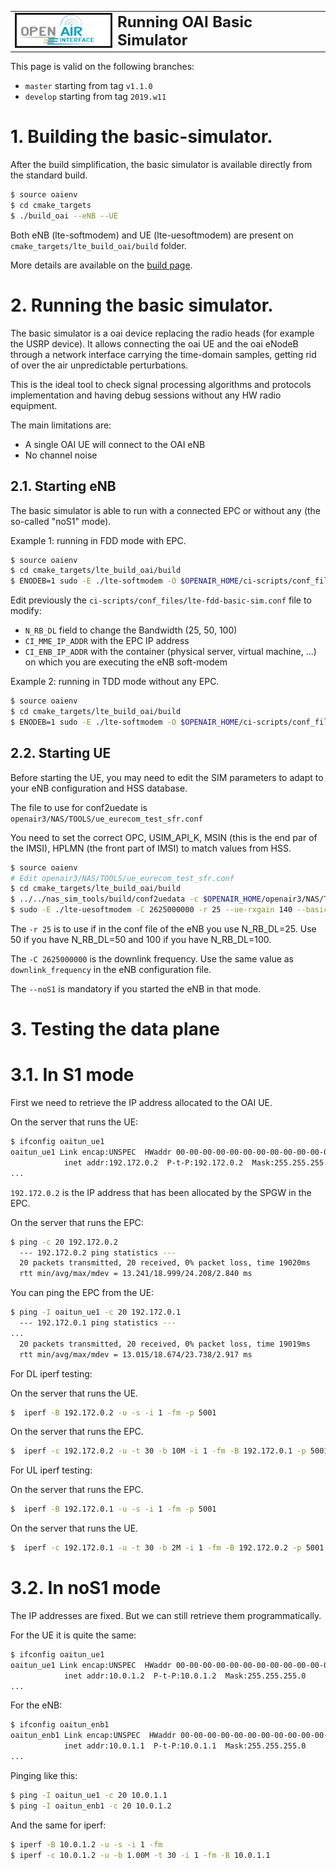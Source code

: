 <table style="border-collapse: collapse; border: none;">
  <tr style="border-collapse: collapse; border: none;">
    <td style="border-collapse: collapse; border: none;">
      <a href="http://www.openairinterface.org/">
         <img src="./images/oai_final_logo.png" alt="" border=3 height=50 width=150>
         </img>
      </a>
    </td>
    <td style="border-collapse: collapse; border: none; vertical-align: center;">
      <b><font size = "5">Running OAI Basic Simulator</font></b>
    </td>
  </tr>
</table>

This page is valid on the following branches:

- `master` starting from tag `v1.1.0`
- `develop` starting from tag `2019.w11`

# 1. Building the basic-simulator.

After the build simplification, the basic simulator is available directly from the standard build.

```bash
$ source oaienv
$ cd cmake_targets
$ ./build_oai --eNB --UE
```

Both eNB (lte-softmodem) and UE (lte-uesoftmodem) are present on `cmake_targets/lte_build_oai/build` folder.

More details are available on the [build page](BUILD.md).

# 2. Running the basic simulator.

The basic simulator is a oai device replacing the radio heads (for example the USRP device). It allows connecting the oai UE and the oai eNodeB through a network interface carrying the time-domain samples, getting rid of over the air unpredictable perturbations.

This is the ideal tool to check signal processing algorithms and protocols implementation and having debug sessions without any HW radio equipment.

The main limitations are:

- A single OAI UE will connect to the OAI eNB
- No channel noise

## 2.1. Starting eNB

The basic simulator is able to run with a connected EPC or without any (the so-called "noS1" mode).

Example 1: running in FDD mode with EPC.

```bash
$ source oaienv
$ cd cmake_targets/lte_build_oai/build
$ ENODEB=1 sudo -E ./lte-softmodem -O $OPENAIR_HOME/ci-scripts/conf_files/lte-fdd-basic-sim.conf --basicsim
```

Edit previously the `ci-scripts/conf_files/lte-fdd-basic-sim.conf` file to modify:

- `N_RB_DL` field to change the Bandwidth (25, 50, 100)
- `CI_MME_IP_ADDR` with the EPC IP address
- `CI_ENB_IP_ADDR` with the container (physical server, virtual machine, ...) on which you are executing the eNB soft-modem

Example 2: running in TDD mode without any EPC.

```bash
$ source oaienv
$ cd cmake_targets/lte_build_oai/build
$ ENODEB=1 sudo -E ./lte-softmodem -O $OPENAIR_HOME/ci-scripts/conf_files/lte-tdd-basic-sim.conf --basicsim --noS1
```

## 2.2. Starting UE

Before starting the UE, you may need to edit the SIM parameters to adapt to your eNB configuration and HSS database.

The <conf> file to use for conf2uedate is `openair3/NAS/TOOLS/ue_eurecom_test_sfr.conf`

You need to set the correct OPC, USIM_API_K, MSIN (this is the end par of the IMSI), HPLMN (the front part of IMSI) to match values from HSS.

```bash
$ source oaienv
# Edit openair3/NAS/TOOLS/ue_eurecom_test_sfr.conf
$ cd cmake_targets/lte_build_oai/build
$ ../../nas_sim_tools/build/conf2uedata -c $OPENAIR_HOME/openair3/NAS/TOOLS/ue_eurecom_test_sfr.conf -o .
$ sudo -E ./lte-uesoftmodem -C 2625000000 -r 25 --ue-rxgain 140 --basicsim [--noS1]
```

The `-r 25` is to use if in the conf file of the eNB you use N_RB_DL=25. Use 50 if you have N_RB_DL=50 and 100 if you have N_RB_DL=100.

The `-C 2625000000` is the downlink frequency. Use the same value as `downlink_frequency` in the eNB configuration file.

The `--noS1` is mandatory if you started the eNB in that mode.

# 3. Testing the data plane

# 3.1. In S1 mode

First we need to retrieve the IP address allocated to the OAI UE.

On the server that runs the UE:

```bash
$ ifconfig oaitun_ue1
oaitun_ue1 Link encap:UNSPEC  HWaddr 00-00-00-00-00-00-00-00-00-00-00-00-00-00-00-00  
            inet addr:192.172.0.2  P-t-P:192.172.0.2  Mask:255.255.255.0
...
```

`192.172.0.2` is the IP address that has been allocated by the SPGW in the EPC.

On the server that runs the EPC:

```bash
$ ping -c 20 192.172.0.2
  --- 192.172.0.2 ping statistics ---
  20 packets transmitted, 20 received, 0% packet loss, time 19020ms
  rtt min/avg/max/mdev = 13.241/18.999/24.208/2.840 ms
```

You can ping the EPC from the UE:

```bash
$ ping -I oaitun_ue1 -c 20 192.172.0.1
  --- 192.172.0.1 ping statistics ---
...
  20 packets transmitted, 20 received, 0% packet loss, time 19019ms
  rtt min/avg/max/mdev = 13.015/18.674/23.738/2.917 ms
```

For DL iperf testing:

On the server that runs the UE.

```bash
$  iperf -B 192.172.0.2 -u -s -i 1 -fm -p 5001
```

On the server that runs the EPC.

```bash
$  iperf -c 192.172.0.2 -u -t 30 -b 10M -i 1 -fm -B 192.172.0.1 -p 5001
```

For UL iperf testing:

On the server that runs the EPC.

```bash
$  iperf -B 192.172.0.1 -u -s -i 1 -fm -p 5001
```

On the server that runs the UE.

```bash
$  iperf -c 192.172.0.1 -u -t 30 -b 2M -i 1 -fm -B 192.172.0.2 -p 5001
```

# 3.2. In noS1 mode

The IP addresses are fixed. But we can still retrieve them programmatically.

For the UE it is quite the same:

```bash
$ ifconfig oaitun_ue1
oaitun_ue1 Link encap:UNSPEC  HWaddr 00-00-00-00-00-00-00-00-00-00-00-00-00-00-00-00  
            inet addr:10.0.1.2  P-t-P:10.0.1.2  Mask:255.255.255.0
...
```

For the eNB:

```bash
$ ifconfig oaitun_enb1
oaitun_enb1 Link encap:UNSPEC  HWaddr 00-00-00-00-00-00-00-00-00-00-00-00-00-00-00-00  
            inet addr:10.0.1.1  P-t-P:10.0.1.1  Mask:255.255.255.0
...
```

Pinging like this:

```bash
$ ping -I oaitun_ue1 -c 20 10.0.1.1
$ ping -I oaitun_enb1 -c 20 10.0.1.2
```

And the same for iperf:

```bash
$ iperf -B 10.0.1.2 -u -s -i 1 -fm
$ iperf -c 10.0.1.2 -u -b 1.00M -t 30 -i 1 -fm -B 10.0.1.1
```
